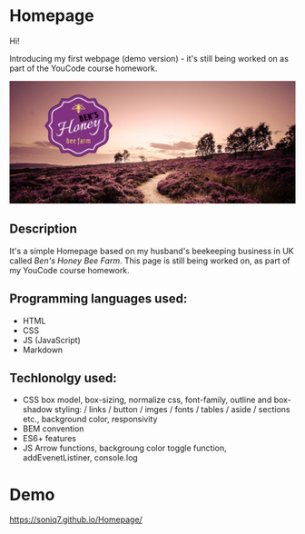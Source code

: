 # Homepage

Hi!

Introducing my first webpage (demo version) - it's still being worked on as part of the YouCode course homework.

![Bens Honey](https://github.com/Soniq7/Homepage/blob/main/images/heather-hills.jpg?raw=true)

## Description

It's a simple Homepage based on my husband's beekeeping business in UK called *Ben's Honey Bee Farm*.
This page is still being worked on, as part of my YouCode course homework.



## Programming languages used:

- HTML
- CSS
- JS (JavaScript)
- Markdown

## Techlonolgy used:

- CSS box model, box-sizing, normalize css, font-family, outline and box-shadow styling: / links / button / imges / fonts / tables / aside / sections etc., background color, responsivity
- BEM convention
- ES6+ features
- JS Arrow functions, backgroung color toggle function, addEvenetListiner, console.log

# Demo

https://soniq7.github.io/Homepage/
